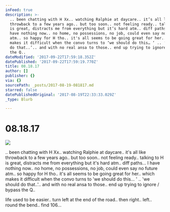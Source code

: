 ```yaml
---
inFeed: true
description: >-
  .. been chatting with H Xx.. watching Ralphie at daycare.. it’s all like
  throwback to a few years ago.. but too soon.. not feeling ready.. talking to H
  is great, distracts me from everything but it’s hard atm.. diff paths... I
  have nothing now.. no home, no possessions, no job, could even say no future
  atm.. so happy for H tho.. it's all seems to be going great for her.. which
  makes it difficult when the convo turns to ‘we should do this… ‘ .. ‘we should
  do that..’.. and with no real ansa to those.. end up trying to ignore / bypass
  the Q.. 
dateModified: '2017-09-22T17:59:18.352Z'
datePublished: '2017-09-22T17:59:19.770Z'
title: 08.18.17
author: []
publisher: {}
via: {}
sourcePath: _posts/2017-08-19-081817.md
starred: false
datePublishedOriginal: '2017-08-19T22:33:33.029Z'
_type: Blurb

---
```

# 08.18.17
![](https://the-grid-user-content.s3-us-west-2.amazonaws.com/a4a101cb-9582-40c2-9fa0-3662288d7137.png)

.. been chatting with H Xx.. watching Ralphie at daycare.. it's all like throwback to a few years ago.. but too soon.. not feeling ready.. talking to H is great, distracts me from everything but it's hard atm.. diff paths... I have nothing now.. no home, no possessions, no job, could even say no future atm.. so happy for H tho.. it's all seems to be going great for her.. which makes it difficult when the convo turns to 'we should do this... ' .. 'we should do that..'.. and with no real ansa to those.. end up trying to ignore / bypass the Q.. 

life used to be easier.. turn left at the end of the road.. then right.. left.. round the bend.. find 106...